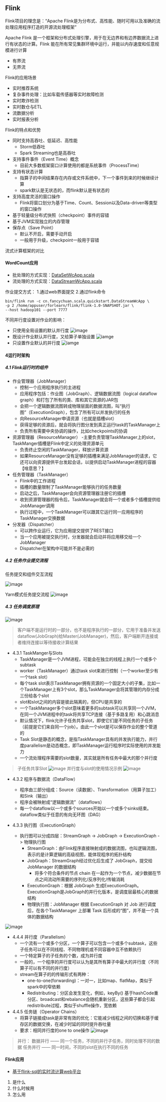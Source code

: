 ## Flink
Flink项目的理念是：“Apache Flink是为分布式、高性能、随时可用以及准确的流处理应用程序打造的开源流处理框架”

Apache Flink 是一个框架和分布式处理引擎，用于在无边界和有边界数据流上进行有状态的计算。Flink 能在所有常见集群环境中运行，并能以内存速度和任意规模进行计算
- 有界流
- 无界流

Flink的应用场景
- 实时推荐系统
- 复杂事件处理：比如车载传感器等实时故障检测
- 实时欺诈检测
- 实时数仓与ETL
- 流数据分析
- 实时报表分析

Flink的特点和优势
- 同时支持高吞吐、低延迟、高性能
    - Storm低吞吐
    - Spark Streaming也是高吞吐
- 支持事件事件（Event Time）概念
    - 目前大多数框架窗口计算使用的都是系统事件（ProcessTime）
- 支持有状态计算
    - 指算子的中间结果存在内存或文件系统中，下一个事件到来的时候继续计算
    - spark默认是无状态的，而flink默认是有状态的
- 支持高度灵活的窗口操作
    - Flink将窗口划分为基于Time、Count、Session以及Data-driven等类型的窗口操作
- 基于轻量级分布式快照（checkpoint）事件的容错
- 基于JVM实现独立的内存管理
- 保存点（Save Point）
    - 默认不开启，需要手动开启
    - 一般用于升级，checkpoint一般用于容错

流式计算框架的对比
 
#### WordCount应用
- 批处理的方式实现：[DataSetWcApp.scala](src/main/scala/cn/fancychuan/scala/quickstart/DataSetWcApp.scala)
- 流处理的方式实现：[DataStreamWcApp.scala](src/main/scala/cn/fancychuan/scala/quickstart/DataStreamWcApp.scala)

作业提交方式：
1.通过web界面提交
2.通过flink命令
```
bin/flink run -c cn.fancychuan.scala.quickstart.DataStreamWcApp \
-p 2 /home/appuser/forlearn/flink/flink-1.0-SNAPSHOT.jar \
--host hadoop101 --port 7777
```

不同并行度设置对作业的影响：
- 只使用全局设置的默认并行度
![image](img/不同位置并行度设计对作业的影响1.png)
- 既设计作业默认并行度，又给算子单独设置
![iamge](img/不同位置并行度设计对作业的影响2.png)
- 只设置作业默认的并行度
![iamge](img/不同位置并行度设计对作业的影响3.png)

#### 4运行时架构
##### 4.1 Flink运行时的组件
- 作业管理器（JobManager）
    - 控制一个应用程序执行的主进程
    - 应用程序包括：作业图（JobGraph）、逻辑数据流图（logical dataflow graph）和打包了所有的类、库和其它资源的JAR包
    - 会把一个逻辑数据流图转成物理层面的数据流图，叫“执行图”（ExecutionGraph），包含了所有可以并发执行的任务
    - 向ResourceManager申请资源（也就是插槽slot）
    - 获得足够的资源后，就会将执行图分发到真正运行task的TaskManager上
    - 负责所有需要中央协调的操作，比如checkpoints的协调
- 资源管理器（ResourceManager）
    -主要负责管理TaskManager上的slot，TaskManger插槽是Flink中定义的处理资源单元
    - 负责终止空闲的TaskManager，释放计算资源
    - 如果ResourceManager没有足够的插槽来满足JobManager的请求，它还可以向资源提供平台发起会话，以提供启动TaskManager进程的容器【啥意思？】
- 任务管理器（TaskManager）
    - Flink中的工作进程
    - 插槽的数量限制了TaskManager能够执行的任务数量
    - 启动之后，TaskManager会向资源管理器注册它的插槽
    - 收到资源管理器的指令后，TaskManager就会将一个或者多个插槽提供给JobManager调用
    - 执行过程中，一个TaskManager可以跟其它运行同一应用程序的TaskManager交换数据
- 分发器（Dispatcher）
    - 可以跨作业运行，它为应用提交提供了REST接口
    - 当一个应用被提交执行时，分发器就会启动并将应用移交给一个JobManager
    - Dispatcher在架构中可能并不是必需的

##### 4.2 任务作业提交流程
任务提交和组件交互流程

![image](img/任务提交和组件交互流程.png)

Yarn模式任务提交流程
![image](img/yarn模式任务提交流程.png)

##### 4.3 任务调度原理
![image](img/任务调度原理.png)
> 客户端不是运行时的一部分，也不是程序执行的一部分，它用于准备并发送dataflow(JobGraph)给Master(JobManager)，然后，客户端断开连接或者维持连接以等待接收计算结果
- 4.3.1 TaskManger与Slots
    - TaskManager是一个JVM进程，可能会在独立的线程上执行一个或多个subtask
    - worker（TaskManager）通过task slot来进行控制（一个worker至少有一个task slot）
    - 每个task slot表示TaskManager拥有资源的一个固定大小的子集，比如一个TaskManager上有3个slot，那么TaskManager会将其管理的内存分成三份给各个slot
    - slot和slot之间的内容是彼此隔离的，但CPU是共享的
    - 一个TaskManager多个slot意味着更多的subtask可以共享同一个JVM，在同一个JVM进程中的task将共享TCP连接（基于多路复用）和心跳消息
    - 默认情况下，flink允许子任务共享slot，即使它们是不同任务的子任务（前提是它们来自同一个job）。由此一个slot是可以保存作业的整个管道的
    - Task Slot是静态的概念，是指TaskManager具有的并发执行能力，并行度parallelism是动态概念，即TaskManager运行程序时实际使用的并发能力
    - 一个流处理程序需要的slot数量，其实就是所有任务中最大的那个并行度
    
> 子任务共享Slot
![image](img/TaskManager和Slot-子任务共享Slot.png)
> 并行度与slot的使用情况示例
![image](img/并行度与slot的使用情况示例.png)

- 4.3.2 程序与数据流（DataFlow）
    - 程序由三部分组成：Source（读数据）、Transformation（用算子加工）和Sink（输出）
    - 程序会被映射成“逻辑数据流”（dataflows）
    - 每一个dataflow以一个或多个sources开始以一个或多个sinks结束。dataflow类似于任意的有向无环图（DAG）

- 4.3.3 执行图（ExecutionGraph）
    - 执行图可以分成四层：StreamGraph -> JobGraph -> ExecutionGraph -> 物理执行图
        - StreamGraph：由Flink程序直接映射成的数据流图，也叫逻辑流图，表示的是计算逻辑的高级视图，能体现程序的拓扑结构
        - JobGraph：StreamGraph经过优化后生成了 JobGraph，提交给 JobManager 的数据结构
            - 将多个符合条件的节点 chain 在一起作为一个节点，减少数据在节点之间流动所需要的序列化/反序列化/传输消耗
        - ExecutionGraph：根据 JobGraph 生成ExecutionGraph。ExecutionGraph是JobGraph的并行化版本，是调度层最核心的数据结构
        - 物理执行图：JobManager 根据 ExecutionGraph 对 Job 进行调度后，在各个TaskManager 上部署 Task 后形成的“图”，并不是一个具体的数据结构

![image](img/执行图的4个层次.png)        

- 4.4.4 并行度（Parallelism）
    - 一个流有一个或多个分区，一个算子可以包含一个或多个subtask，这些子任务可以在不同线程、不同物理机或不同容器中互不依赖执行
    - 一个特定算子的子任务的个数，成为并行度
    - 一般的，一个程序的并行度可以认为是其所有算子中最大的并行度（不同算子可以有不同的并行度）
    - stream在算子的的传输形式有两种：
        - one-to-one(forwarding)：一对一，比如map、flatMap，类似于spark中的窄依赖
        - Redistributing：分区会发生变化，例如，keyBy() 基于hashCode重分区、broadcast和rebalance会随机重新分区，这些算子都会引起redistribute过程，类似于shuffle操作，宽依赖
- 4.4.5 任务链（Operator Chains）
    - 将算子链接成task是非常有效的优化：它能减少线程之间的切换和基于缓存区的数据交换，在减少时延的同时提升吞吐量
    - 要求：相同并行度的one to one操作
![image](img/task操作链(算子链).png)

> 并行：
> 数据并行 —— 同一个任务，不同的并行子任务，同时处理不同的数据
> 任务并行 —— 同一时间，不同的slot在执行不同的任务

#### Flink应用
- [基于flink-sql的实时流计算web平台](https://github.com/zhp8341/flink-streaming-platform-web)
 

1. 是什么
2. 什么时候用
3. 怎么用